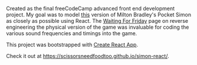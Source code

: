Created as the final freeCodeCamp advanced front end development project. My goal was to model [this](http://www.retro-computing.org/exhibit-photos/227/lg__MG_5980.jpg) version of Milton Bradley's Pocket Simon as closely as possible using React. The [Waiting For Friday](http://www.waitingforfriday.com/?p=586#Sound_frequencies_and_timing) page on reverse engineering the physical version of the game was invaluable for coding the various sound frequencies and timings into the game.

This project was bootstrapped with [Create React App](https://github.com/facebookincubator/create-react-app).

Check it out at https://scissorsneedfoodtoo.github.io/simon-react/.
